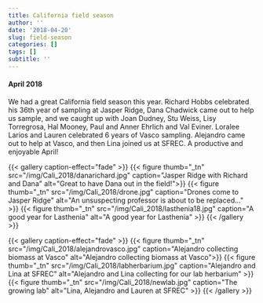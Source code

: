 ```yaml
---
title: California field season
author: ''
date: '2018-04-20'
slug: field-season
categories: []
tags: []
subtitle: ''
---
```

#### April 2018
We had a great California field season this year. Richard Hobbs celebrated his 36th year of sampling at Jasper Ridge, Dana Chadwick came out to help us sample, and we caught up with Joan Dudney, Stu Weiss, Lisy Torregrosa, Hal Mooney, Paul and Anner Ehrlich and Val Eviner. Loralee Larios and Lauren celebrated 6 years of Vasco sampling. Alejandro came out to help at Vasco, and then Lina joined us at SFREC. A productive and enjoyable April!

{{< gallery caption-effect="fade" >}}
  {{< figure thumb="_tn" src="/img/Cali_2018/danarichard.jpg" caption="Jasper Ridge with Richard and Dana" alt="Great to have Dana out in the field!">}}
  {{< figure thumb="_tn" src="/img/Cali_2018/drone.jpg" caption="Drones come to Jasper Ridge" alt="An unsuspecting professor is about to be replaced..." >}}
  {{< figure thumb="_tn" src="/img/Cali_2018/lasthenia18.jpg" caption="A good year for Lasthenia" alt="A good year for Lasthenia" >}}
{{< /gallery >}}


{{< gallery caption-effect="fade" >}}
  {{< figure thumb="_tn" src="/img/Cali_2018/alejandrovasco.jpg" caption="Alejandro collecting biomass at Vasco" alt="Alejandro collecting biomass at Vasco">}}
  {{< figure thumb="_tn" src="/img/Cali_2018/labherbarium.jpg" caption="Alejandro and Lina at SFREC" alt="Alejandro and Lina collecting for our lab herbarium" >}}
  {{< figure thumb="_tn" src="/img/Cali_2018/newlab.jpg" caption="The growing lab" alt="Lina, Alejandro and Lauren at SFREC" >}}
{{< /gallery >}}

<!--more-->
